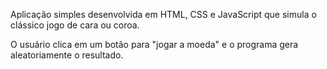 Aplicação simples desenvolvida em HTML, CSS e JavaScript que simula o clássico jogo de cara ou coroa.

O usuário clica em um botão para "jogar a moeda" e o programa gera aleatoriamente o resultado.
